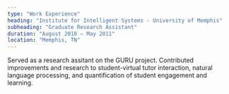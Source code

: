 ```yaml
---
type: "Work Experience"
heading: "Institute for Intelligent Systems - University of Memphis"
subheading: "Graduate Research Assistant"
duration: "August 2010 – May 2011"
location: "Memphis, TN"
---
```


Served as a research assitant on the GURU project. Contributed improvements and research to student-virtual tutor interaction, natural language processing, and quantification of student engagement and learning.
